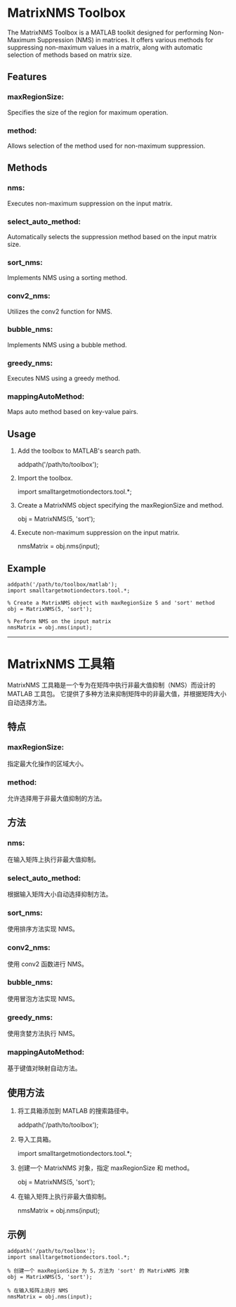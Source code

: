 # MatrixNMS Toolbox
The MatrixNMS Toolbox is a MATLAB toolkit designed for performing Non-Maximum Suppression (NMS) in matrices. 
It offers various methods for suppressing non-maximum values in a matrix, along with automatic selection of methods based on matrix size.

## Features
### maxRegionSize: 
Specifies the size of the region for maximum operation.

### method: 
Allows selection of the method used for non-maximum suppression.

## Methods
### nms: 
Executes non-maximum suppression on the input matrix.
### select_auto_method: 
Automatically selects the suppression method based on the input matrix size.
### sort_nms: 
Implements NMS using a sorting method.
### conv2_nms: 
Utilizes the conv2 function for NMS.
### bubble_nms: 
Implements NMS using a bubble method.
### greedy_nms: 
Executes NMS using a greedy method.
### mappingAutoMethod: 
Maps auto method based on key-value pairs.

## Usage
1. Add the toolbox to MATLAB's search path.

    addpath('/path/to/toolbox'); 

2. Import the toolbox.

    import smalltargetmotiondectors.tool.*;

3. Create a MatrixNMS object specifying the maxRegionSize and method.

    obj = MatrixNMS(5, 'sort');

4. Execute non-maximum suppression on the input matrix.

    nmsMatrix = obj.nms(input);

## Example

    addpath('/path/to/toolbox/matlab');
    import smalltargetmotiondectors.tool.*;

    % Create a MatrixNMS object with maxRegionSize 5 and 'sort' method
    obj = MatrixNMS(5, 'sort');

    % Perform NMS on the input matrix
    nmsMatrix = obj.nms(input);

---

# MatrixNMS 工具箱
MatrixNMS 工具箱是一个专为在矩阵中执行非最大值抑制（NMS）而设计的 MATLAB 工具包。
它提供了多种方法来抑制矩阵中的非最大值，并根据矩阵大小自动选择方法。

## 特点
### maxRegionSize: 
指定最大化操作的区域大小。

### method: 
允许选择用于非最大值抑制的方法。
## 方法
### nms: 
在输入矩阵上执行非最大值抑制。
### select_auto_method: 
根据输入矩阵大小自动选择抑制方法。
### sort_nms: 
使用排序方法实现 NMS。
### conv2_nms: 
使用 conv2 函数进行 NMS。
### bubble_nms: 
使用冒泡方法实现 NMS。
### greedy_nms: 
使用贪婪方法执行 NMS。
### mappingAutoMethod: 
基于键值对映射自动方法。

## 使用方法
1. 将工具箱添加到 MATLAB 的搜索路径中。

    addpath('/path/to/toolbox');

2. 导入工具箱。

    import smalltargetmotiondectors.tool.*;

3. 创建一个 MatrixNMS 对象，指定 maxRegionSize 和 method。

    obj = MatrixNMS(5, 'sort');

4. 在输入矩阵上执行非最大值抑制。

    nmsMatrix = obj.nms(input);

## 示例
    
    addpath('/path/to/toolbox');
    import smalltargetmotiondectors.tool.*;

    % 创建一个 maxRegionSize 为 5，方法为 'sort' 的 MatrixNMS 对象
    obj = MatrixNMS(5, 'sort');

    % 在输入矩阵上执行 NMS
    nmsMatrix = obj.nms(input);
